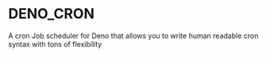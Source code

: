# DENO_CRON

A cron Job scheduler for Deno that allows you to write human readable cron syntax with tons of flexibility
